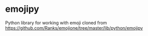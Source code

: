 # emojipy
Python library for working with emoji
cloned from https://github.com/Ranks/emojione/tree/master/lib/python/emojipy
